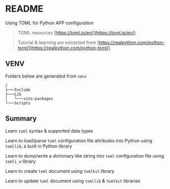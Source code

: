 # README

Using TOML for Python APP configuration

> TOML resources [https://toml.io/en/](https://toml.io/en/) 

> Tutorial & learning are extracted from [https://realpython.com/python-toml/](https://realpython.com/python-toml/)

## VENV

Folders below are generated from `venv`

```PWSH
/
├───Include
├───Lib
│   └───site-packages
└───Scripts
```

## Summary

Learn `toml` syntax & supported data types 

Learn to load/parse `toml` configuration file attributes into Python using `tomllib`, a built in Python library

Learn to dump/write a dictionary like string into `toml` configuration file using `tomli_w` library

Learn to create `toml` document using `tomlkit` library

Learn to update `toml` document using `tomllib` & `tomlkit` libraries


